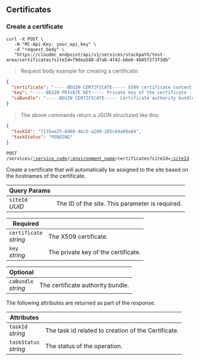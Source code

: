 ## Certificates

<!-------------------- CREATE A CERTIFICATE -------------------->

### Create a certificate

```shell
curl -X POST \
   -H "MC-Api-Key: your_api_key" \
   -d "request_body" \
   "https://cloudmc_endpoint/api/v1/services/stackpath/test-area/certificates?siteId=f9dea588-d7ab-4f42-b6e6-4b85f273f3db"
```
> Request body example for creating a certificate:

```json
{
  "certificate": "-----BEGIN CERTIFICATE----- X509 certificate content -----END CERTIFICATE-----",
  "key": "-----BEGIN PRIVATE KEY----- Private key of the certificate -----END PRIVATE KEY-----",
  "caBundle": "-----BEGIN CERTIFICATE----- Certificate authority bundle  -----END CERTIFICATE-----"
}
```
> The above commands return a JSON structured like this:

```json
{
  "taskId": "7135ae25-8488-4bc5-a289-285c84a00a84",
  "taskStatus": "PENDING"
}
```
<code>POST /services/<a href="#administration-service-connections">:service_code</a>/<a href="#administration-environments">:environment_name</a>/certificates?siteId=<a href="#stackpath-sites">:siteId</a></code>

Create a certificate that will automatically be assigned to the site based on the hostnames of the certificate. 

Query Params | &nbsp;
---- | -----------
`siteId`<br/>*UUID* | The ID of the site. This parameter is required.

Required| &nbsp;
------------------------| -----------
`certificate`<br/>*string* | The X509 certificate.
`key`<br/>*string* | The private key of the certificate.

Optional| &nbsp;
----------------------- | -----------
`caBundle`<br/>*string* | The certificate authority bundle.

The following attributes are returned as part of the response.

Attributes | &nbsp;
------- | -----------
`taskId` <br/>*string* | The task id related to creation of the Certificate.
`taskStatus` <br/>*string* | The status of the operation.
